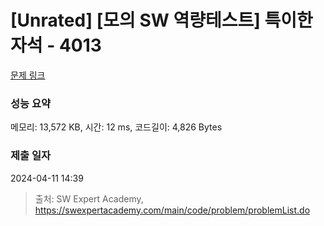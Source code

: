 # [Unrated] [모의 SW 역량테스트] 특이한 자석 - 4013 

[문제 링크](https://swexpertacademy.com/main/code/problem/problemDetail.do?contestProbId=AWIeV9sKkcoDFAVH) 

### 성능 요약

메모리: 13,572 KB, 시간: 12 ms, 코드길이: 4,826 Bytes

### 제출 일자

2024-04-11 14:39



> 출처: SW Expert Academy, https://swexpertacademy.com/main/code/problem/problemList.do